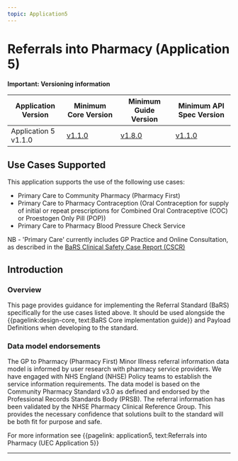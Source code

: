 ```yaml
---
topic: Application5
---
```


# Referrals into Pharmacy (Application 5)

 <div markdown="span" class="alert alert-warning" role="alert"><i class="fa fa-warning"></i><b> Important: Versioning information</b> 
 <p>
 <table>
<thead>
	<tr>
		<th data-no-sort="">Application Version</th>
		<th data-no-sort="">Minimum Core Version</th>
		<th data-no-sort="">Minimum Guide Version</th>
		<th data-no-sort="">Minimum API Spec Version</th>
	</tr>
</thead>
<tbody>
	<tr>
		<td>Application 5 v1.1.0</td>
		<td><a href="https://simplifier.net/guide/nhsbookingandreferralstandard/Home/Core?version=1.8.0" target="_blank">v1.1.0</a></td>
		<td><a href="https://simplifier.net/guide/nhsbookingandreferralstandard/home?version=1.8.0" target="_blank">v1.8.0</td>
		<td><a href="https://digital.nhs.uk/developer/api-catalogue/booking-and-referral-fhir/v1_1_0" target="_blank">v1.1.0</a></td>
	</tr>
</tbody>
</table>

</div>



## Use Cases Supported

This application supports the use of the following use cases:

- Primary Care to Community Pharmacy (Pharmacy First)
- Primary Care to Pharmacy Contraception (Oral Contraception for supply of initial or repeat prescriptions for Combined Oral Contraceptive (COC) or Proestogen Only Pill (POP))
- Primary Care to Pharmacy Blood Pressure Check Service

NB - 'Primary Care' currently includes GP Practice and Online Consultation, as described in the [BaRS Clinical Safety Case Report (CSCR)](https://digital.nhs.uk/developer/api-catalogue/booking-and-referral-fhir/onboarding-support-information#downloads)

## Introduction

### Overview

This page provides guidance for implementing the Referral Standard (BaRS) specifically for the use cases listed above. It should be used alongside the {{pagelink:design-core, text:BaRS Core implementation guide}} and Payload Definitions when developing to the standard. 

### Data model endorsements

The GP to Pharmacy (Pharmacy First) Minor Illness referral information data model is informed by user research with pharmacy service providers. We have engaged with NHS England (NHSE) Policy teams to establish the service information requirements. The data model is based on the Community Pharmacy Standard v3.0 as defined and endorsed by the Professional Records Standards Body (PRSB). The referral information has been validated by the NHSE Pharmacy Clinical Reference Group. This provides the necessary confidence that solutions built to the standard will be both fit for purpose and safe.

For more information see {{pagelink: application5, text:Referrals into Pharmacy (UEC Application 5}} 
<hr />